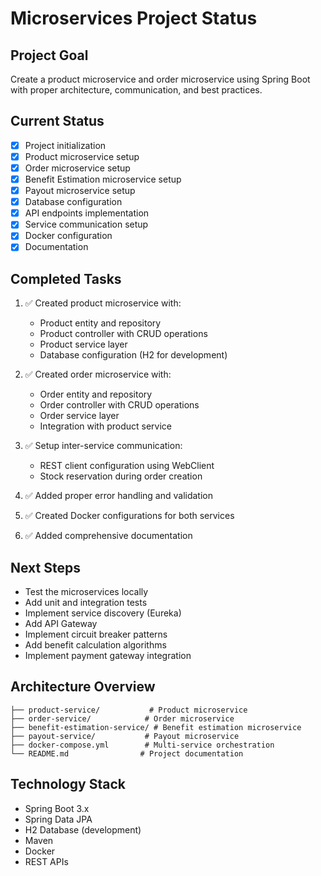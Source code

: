 # Microservices Project Status

## Project Goal
Create a product microservice and order microservice using Spring Boot with proper architecture, communication, and best practices.

## Current Status
- [x] Project initialization
- [x] Product microservice setup
- [x] Order microservice setup
- [x] Benefit Estimation microservice setup
- [x] Payout microservice setup
- [x] Database configuration
- [x] API endpoints implementation
- [x] Service communication setup
- [x] Docker configuration
- [x] Documentation

## Completed Tasks
1. ✅ Created product microservice with:
   - Product entity and repository
   - Product controller with CRUD operations
   - Product service layer
   - Database configuration (H2 for development)

2. ✅ Created order microservice with:
   - Order entity and repository
   - Order controller with CRUD operations
   - Order service layer
   - Integration with product service

3. ✅ Setup inter-service communication:
   - REST client configuration using WebClient
   - Stock reservation during order creation

4. ✅ Added proper error handling and validation

5. ✅ Created Docker configurations for both services

6. ✅ Added comprehensive documentation

## Next Steps
- Test the microservices locally
- Add unit and integration tests
- Implement service discovery (Eureka)
- Add API Gateway
- Implement circuit breaker patterns
- Add benefit calculation algorithms
- Implement payment gateway integration

## Architecture Overview
```
├── product-service/           # Product microservice
├── order-service/            # Order microservice
├── benefit-estimation-service/ # Benefit estimation microservice
├── payout-service/           # Payout microservice
├── docker-compose.yml        # Multi-service orchestration
└── README.md                # Project documentation
```

## Technology Stack
- Spring Boot 3.x
- Spring Data JPA
- H2 Database (development)
- Maven
- Docker
- REST APIs
